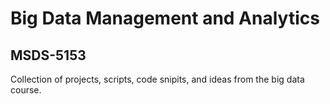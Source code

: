 # Big Data Management and Analytics
## MSDS-5153

Collection of projects, scripts, code snipits, and ideas from the big data course.
